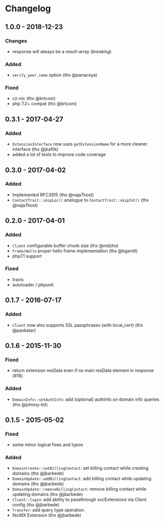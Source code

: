 # Changelog

## 1.0.0 - 2018-12-23

### Changes

- response will always be a result-array (_breaking_)

### Added

- `verify_peer_name` option (thx @panaceya)

### Fixed

- cz-nic (thx @krtcom)
- php 7.2+ compat (thx @krtcom)

## 0.3.1 - 2017-04-27

### Added

- `ExtensionInterface` now uses `getExtensionName` for a more cleaner
  interface (thx @jkaflik)
- added a lot of tests to improve code coverage

## 0.3.0 - 2017-04-02

### Added

- Implemented RFC3915 (thx @naja7host)
- `ContactTrait::skipLoc()` analogue to `ContactTrait::skipInt()` (thx @naja7host)

## 0.2.0 - 2017-04-01

### Added

- `Client` configurable buffer chunk size (thx @nidzho)
- `Frame/Hello` proper hello frame implementation (thx @bgentil)
- php7.1 support

### Fixed

- travis
- autoloader / phpunit

## 0.1.7 - 2016-07-17

### Added

- `Client` now also supports SSL passphrases (with local_cert) (thx @pavkatar)

## 0.1.6 - 2015-11-30

### Fixed

- return extension resData even if no main resData element in response (#16)

### Added

- `DomainInfo::setAuthInfo`: add (optional) authInfo on domain info queries (thx @johnny-bit)

## 0.1.5 - 2015-05-02

### Fixed

- some minor logical fixes and typos

### Added

- `DomainCreate::setBillingContact`: set billing contact while creating domains (thx @jbarbede)
- `DomainUpdate::addBillingContact`: add billing contact while updating domains (thx @jbarbede)
- `DomainUpdate::removeBillingContact`: remove billing contact while updating domains (thx @jbarbede)
- `Client::login`: add ability to passthrough svcExtensions via Client config (thx @jbarbede)
- `Transfer`: add query type operation
- NicMX Extension (thx @jbarbede)
